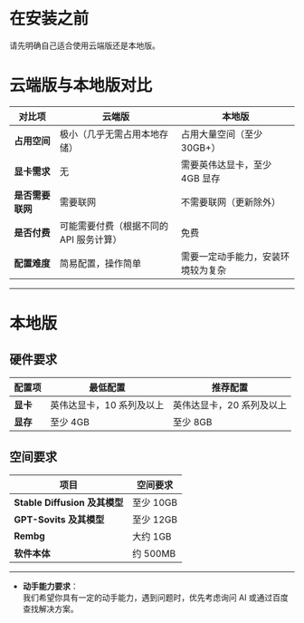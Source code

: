 # 在安装之前

请先明确自己适合使用云端版还是本地版。

# 云端版与本地版对比

| 对比项           | **云端版**                              | **本地版**                         |
| ---------------- | --------------------------------------- | ---------------------------------- |
| **占用空间**     | 极小（几乎无需占用本地存储）            | 占用大量空间（至少 30GB+）         |
| **显卡需求**     | 无                                      | 需要英伟达显卡，至少 4GB 显存      |
| **是否需要联网** | 需要联网                                | 不需要联网（更新除外）             |
| **是否付费**     | 可能需要付费（根据不同的 API 服务计算） | 免费                               |
| **配置难度**     | 简易配置，操作简单                      | 需要一定动手能力，安装环境较为复杂 |

---

# 本地版

## 硬件要求

| 配置项   | 最低配置                  | 推荐配置                  |
| -------- | ------------------------- | ------------------------- |
| **显卡** | 英伟达显卡，10 系列及以上 | 英伟达显卡，20 系列及以上 |
| **显存** | 至少 4GB                  | 至少 8GB                  |

## 空间要求

| 项目                          | 空间要求  |
| ----------------------------- | --------- |
| **Stable Diffusion 及其模型** | 至少 10GB |
| **GPT-Sovits 及其模型**       | 至少 12GB |
| **Rembg**                     | 大约 1GB  |
| **软件本体**                  | 约 500MB  |

---

- **动手能力要求**：  
  我们希望你具有一定的动手能力，遇到问题时，优先考虑询问 AI 或通过百度查找解决方案。
